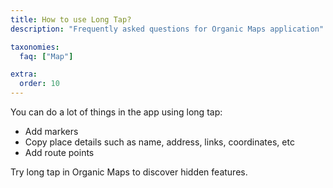 ```yaml
---
title: How to use Long Tap?
description: "Frequently asked questions for Organic Maps application"

taxonomies:
  faq: ["Map"]

extra:
  order: 10
---
```


You can do a lot of things in the app using long tap:

- Add markers
- Copy place details such as name, address, links, coordinates, etc
- Add route points

Try long tap in Organic Maps to discover hidden features.
